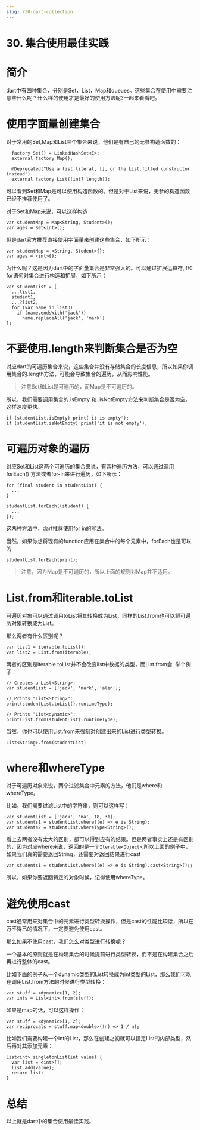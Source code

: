 ```yaml
---
slug: /30-dart-collection
---
```


# 30. 集合使用最佳实践



# 简介

dart中有四种集合，分别是Set，List，Map和queues。这些集合在使用中需要注意些什么呢？什么样的使用才是最好的使用方法呢?一起来看看吧。

# 使用字面量创建集合

对于常用的Set,Map和List三个集合来说，他们是有自己的无参构造函数的：

```
  factory Set() = LinkedHashSet<E>;
  external factory Map();

  @Deprecated("Use a list literal, [], or the List.filled constructor instead")
  external factory List([int? length]);
```

可以看到Set和Map是可以使用构造函数的。但是对于List来说，无参的构造函数已经不推荐使用了。

对于Set和Map来说，可以这样构造：

```
var studentMap = Map<String, Student>();
var ages = Set<int>();
```

但是dart官方推荐直接使用字面量来创建这些集合，如下所示：

```
var studentMap = <String, Student>{};
var ages = <int>{};
```

为什么呢？这是因为dart中的字面量集合是非常强大的。可以通过扩展运算符,if和for语句对集合进行构造和扩展，如下所示：

```
var studentList = [
  ...list1,
  student1,
  ...?list2,
  for (var name in list3)
    if (name.endsWith('jack'))
      name.replaceAll('jack', 'mark')
];
```

# 不要使用.length来判断集合是否为空

对应dart的可遍历集合来说，这些集合并没有存储集合的长度信息，所以如果你调用集合的.length方法，可能会导致集合的遍历，从而影响性能。

> 注意Set和List是可遍历的，而Map是不可遍历的。

所以，我们需要调用集合的.isEmpty 和 .isNotEmpty方法来判断集合是否为空，这样速度更快。

```
if (studentList.isEmpty) print('it is empty');
if (studentList.isNotEmpty) print('it is not empty');
```

# 可遍历对象的遍历

对应Set和List这两个可遍历的集合来说，有两种遍历方法，可以通过调用forEach() 方法或者for-in来进行遍历，如下所示：

```
for (final student in studentList) {
  ...
}
```

```
studentList.forEach((student) {
  ...
});
```

这两种方法中，dart推荐使用for in的写法。

当然，如果你想将现有的function应用在集合中的每个元素中，forEach也是可以的：

```
studentList.forEach(print);
```

> 注意，因为Map是不可遍历的，所以上面的规则对Map并不适用。

# List.from和iterable.toList

可遍历对象可以通过调用toList将其转换成为List，同样的List.from也可以将可遍历对象转换成为List。

那么两者有什么区别呢？

```
var list1 = iterable.toList();
var list2 = List.from(iterable);
```

两者的区别是iterable.toList并不会改变list中数据的类型，而List.from会. 举个例子：

```
// Creates a List<String>:
var studentList = ['jack', 'mark', 'alen'];

// Prints "List<String>":
print(studentList.toList().runtimeType);

// Prints "List<dynamic>":
print(List.from(studentList).runtimeType);
```

当然，你也可以使用List<T>.from来强制对创建出来的List进行类型转换。

```
List<String>.from(studentList)
```

# where和whereType

对于可遍历对象来说，两个过滤集合中元素的方法，他们是where和whereType。

比如，我们需要过滤List中的字符串，则可以这样写：

```
var studentList = ['jack', 'ma', 18, 31];
var students1 = studentList.where((e) => e is String);
var students2 = studentList.whereType<String>();
```

看上去两者没有太大的区别，都可以得到应有的结果。但是两者事实上还是有区别的，因为对应where来说，返回的是一个`Iterable<Object>`,所以上面的例子中，如果我们真的需要返回String，还需要对返回结果进行cast

```
var students1 = studentList.where((e) => e is String).cast<String>();;
```

所以，如果你要返回特定的对象时候，记得使用whereType。

# 避免使用cast

cast通常用来对集合中的元素进行类型转换操作，但是cast的性能比较低，所以在万不得已的情况下，一定要避免使用cast。

那么如果不使用cast，我们怎么对类型进行转换呢？

一个基本的原则就是在构建集合的时候提前进行类型转换，而不是在构建集合之后再进行整体的cast。

比如下面的例子从一个dynamic类型的List转换成为int类型的List，那么我们可以在调用List.from方法的时候进行类型转换：

```
var stuff = <dynamic>[1, 2];
var ints = List<int>.from(stuff);
```

如果是map的话，可以这样操作：

```
var stuff = <dynamic>[1, 2];
var reciprocals = stuff.map<double>((n) => 1 / n);
```

比如我们需要构建一个int的List，那么在创建之初就可以指定List的内部类型，然后再对其添加元素：

```
List<int> singletonList(int value) {
  var list = <int>[];
  list.add(value);
  return list;
}
```

# 总结

以上就是dart中的集合使用最佳实践。









